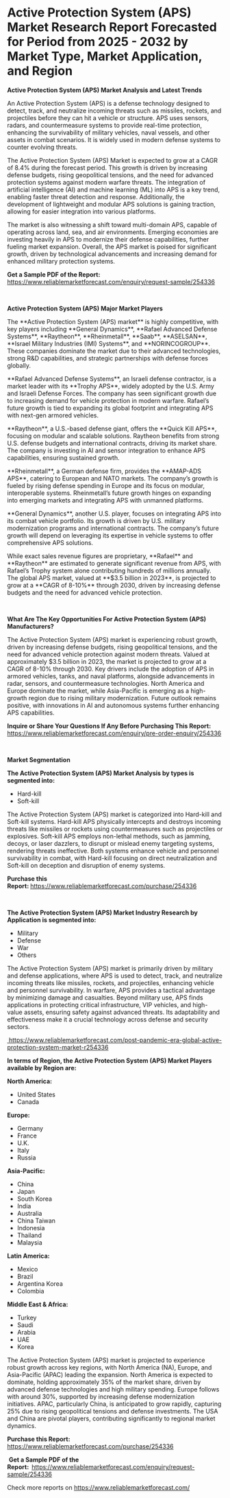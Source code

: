 <p><h1>Active Protection System (APS) Market Research Report Forecasted for Period from 2025 -  2032 by Market Type, Market Application, and Region</h1></p><p><strong>Active Protection System (APS) Market Analysis and Latest Trends</strong></p>
<p><p>An Active Protection System (APS) is a defense technology designed to detect, track, and neutralize incoming threats such as missiles, rockets, and projectiles before they can hit a vehicle or structure. APS uses sensors, radars, and countermeasure systems to provide real-time protection, enhancing the survivability of military vehicles, naval vessels, and other assets in combat scenarios. It is widely used in modern defense systems to counter evolving threats.</p><p>The Active Protection System (APS) Market is expected to grow at a CAGR of 8.4% during the forecast period. This growth is driven by increasing defense budgets, rising geopolitical tensions, and the need for advanced protection systems against modern warfare threats. The integration of artificial intelligence (AI) and machine learning (ML) into APS is a key trend, enabling faster threat detection and response. Additionally, the development of lightweight and modular APS solutions is gaining traction, allowing for easier integration into various platforms.</p><p>The market is also witnessing a shift toward multi-domain APS, capable of operating across land, sea, and air environments. Emerging economies are investing heavily in APS to modernize their defense capabilities, further fueling market expansion. Overall, the APS market is poised for significant growth, driven by technological advancements and increasing demand for enhanced military protection systems.</p></p>
<p><strong>Get a Sample PDF of the Report:&nbsp;</strong> <a href="https://www.reliablemarketforecast.com/enquiry/request-sample/254336?utm_campaign=1080&utm_medium=2&utm_source=Github&utm_content=ia&utm_term=21012025&utm_id=active-protection-system-aps">https://www.reliablemarketforecast.com/enquiry/request-sample/254336</a></p>
<p>&nbsp;</p>
<p><strong>Active Protection System (APS) Major Market Players</strong></p>
<p><p>The **Active Protection System (APS) market** is highly competitive, with key players including **General Dynamics**, **Rafael Advanced Defense Systems**, **Raytheon**, **Rheinmetall**, **Saab**, **ASELSAN**, **Israel Military Industries (IMI) Systems**, and **NORINCOGROUP**. These companies dominate the market due to their advanced technologies, strong R&D capabilities, and strategic partnerships with defense forces globally.</p><p>**Rafael Advanced Defense Systems**, an Israeli defense contractor, is a market leader with its **Trophy APS**, widely adopted by the U.S. Army and Israeli Defense Forces. The company has seen significant growth due to increasing demand for vehicle protection in modern warfare. Rafael’s future growth is tied to expanding its global footprint and integrating APS with next-gen armored vehicles.</p><p>**Raytheon**, a U.S.-based defense giant, offers the **Quick Kill APS**, focusing on modular and scalable solutions. Raytheon benefits from strong U.S. defense budgets and international contracts, driving its market share. The company is investing in AI and sensor integration to enhance APS capabilities, ensuring sustained growth.</p><p>**Rheinmetall**, a German defense firm, provides the **AMAP-ADS APS**, catering to European and NATO markets. The company’s growth is fueled by rising defense spending in Europe and its focus on modular, interoperable systems. Rheinmetall’s future growth hinges on expanding into emerging markets and integrating APS with unmanned platforms.</p><p>**General Dynamics**, another U.S. player, focuses on integrating APS into its combat vehicle portfolio. Its growth is driven by U.S. military modernization programs and international contracts. The company’s future growth will depend on leveraging its expertise in vehicle systems to offer comprehensive APS solutions.</p><p>While exact sales revenue figures are proprietary, **Rafael** and **Raytheon** are estimated to generate significant revenue from APS, with Rafael’s Trophy system alone contributing hundreds of millions annually. The global APS market, valued at **$3.5 billion in 2023**, is projected to grow at a **CAGR of 8-10%** through 2030, driven by increasing defense budgets and the need for advanced vehicle protection.</p></p>
<p>&nbsp;</p>
<p><strong>What Are The Key Opportunities For Active Protection System (APS) Manufacturers?</strong></p>
<p><p>The Active Protection System (APS) market is experiencing robust growth, driven by increasing defense budgets, rising geopolitical tensions, and the need for advanced vehicle protection against modern threats. Valued at approximately $3.5 billion in 2023, the market is projected to grow at a CAGR of 8-10% through 2030. Key drivers include the adoption of APS in armored vehicles, tanks, and naval platforms, alongside advancements in radar, sensors, and countermeasure technologies. North America and Europe dominate the market, while Asia-Pacific is emerging as a high-growth region due to rising military modernization. Future outlook remains positive, with innovations in AI and autonomous systems further enhancing APS capabilities.</p></p>
<p><strong>Inquire or Share Your Questions If Any Before Purchasing This Report:</strong> <a href="https://www.reliablemarketforecast.com/enquiry/pre-order-enquiry/254336?utm_campaign=1080&utm_medium=2&utm_source=Github&utm_content=ia&utm_term=21012025&utm_id=active-protection-system-aps">https://www.reliablemarketforecast.com/enquiry/pre-order-enquiry/254336</a></p>
<p>&nbsp;</p>
<p><strong>Market Segmentation</strong></p>
<p><strong>The Active Protection System (APS) Market Analysis by types is segmented into:</strong></p>
<p><ul><li>Hard-kill</li><li>Soft-kill</li></ul></p>
<p><p>The Active Protection System (APS) market is categorized into Hard-kill and Soft-kill systems. Hard-kill APS physically intercepts and destroys incoming threats like missiles or rockets using countermeasures such as projectiles or explosives. Soft-kill APS employs non-lethal methods, such as jamming, decoys, or laser dazzlers, to disrupt or mislead enemy targeting systems, rendering threats ineffective. Both systems enhance vehicle and personnel survivability in combat, with Hard-kill focusing on direct neutralization and Soft-kill on deception and disruption of enemy systems.</p></p>
<p><strong>Purchase this Report:&nbsp;</strong><a href="https://www.reliablemarketforecast.com/purchase/254336?utm_campaign=1080&utm_medium=2&utm_source=Github&utm_content=ia&utm_term=21012025&utm_id=active-protection-system-aps">https://www.reliablemarketforecast.com/purchase/254336</a></p>
<p>&nbsp;</p>
<p><strong>The Active Protection System (APS) Market Industry Research by Application is segmented into:</strong></p>
<p><ul><li>Military</li><li>Defense</li><li>War</li><li>Others</li></ul></p>
<p><p>The Active Protection System (APS) market is primarily driven by military and defense applications, where APS is used to detect, track, and neutralize incoming threats like missiles, rockets, and projectiles, enhancing vehicle and personnel survivability. In warfare, APS provides a tactical advantage by minimizing damage and casualties. Beyond military use, APS finds applications in protecting critical infrastructure, VIP vehicles, and high-value assets, ensuring safety against advanced threats. Its adaptability and effectiveness make it a crucial technology across defense and security sectors.</p></p>
<p><a href="https://www.reliablemarketforecast.com/post-pandemic-era-global-active-protection-system-market-r254336?utm_campaign=1080&utm_medium=2&utm_source=Github&utm_content=ia&utm_term=21012025&utm_id=active-protection-system-aps">&nbsp;https://www.reliablemarketforecast.com/post-pandemic-era-global-active-protection-system-market-r254336</a></p>
<p><strong>In terms of Region, the Active Protection System (APS) Market Players available by Region are:</strong></p>
<p>
    <p> <strong> North America: </strong>
        <ul>
            <li>United States</li>
            <li>Canada</li>
        </ul>
        </p> 
    <p> <strong> Europe: </strong>
        <ul>
            <li>Germany</li>
            <li>France</li>
            <li>U.K.</li>
            <li>Italy</li>
            <li>Russia</li>
        </ul>
        </p> 
    <p> <strong> Asia-Pacific: </strong>
        <ul>
            <li>China</li>
            <li>Japan</li>
            <li>South Korea</li>
            <li>India</li>
            <li>Australia</li>
            <li>China Taiwan</li>
            <li>Indonesia</li>
            <li>Thailand</li>
            <li>Malaysia</li>
        </ul>
        </p> 
    <p> <strong> Latin America: </strong>
        <ul>
            <li>Mexico</li>
            <li>Brazil</li>
            <li>Argentina Korea</li>
            <li>Colombia</li>
        </ul>
        </p> 
    <p> <strong> Middle East & Africa: </strong>
        <ul>
            <li>Turkey</li>
            <li>Saudi</li>
            <li>Arabia</li>
            <li>UAE</li>
            <li>Korea</li>
        </ul>
    </p>
    </p>
<p><p>The Active Protection System (APS) market is projected to experience robust growth across key regions, with North America (NA), Europe, and Asia-Pacific (APAC) leading the expansion. North America is expected to dominate, holding approximately 35% of the market share, driven by advanced defense technologies and high military spending. Europe follows with around 30%, supported by increasing defense modernization initiatives. APAC, particularly China, is anticipated to grow rapidly, capturing 25% due to rising geopolitical tensions and defense investments. The USA and China are pivotal players, contributing significantly to regional market dynamics.</p></p>
<p><strong>Purchase this Report: </strong><a href="https://www.reliablemarketforecast.com/purchase/254336?utm_campaign=1080&utm_medium=2&utm_source=Github&utm_content=ia&utm_term=21012025&utm_id=active-protection-system-aps">https://www.reliablemarketforecast.com/purchase/254336</a></p>
<p>&nbsp;<strong>Get a Sample PDF of the Report:&nbsp;&nbsp;</strong><a href="https://www.reliablemarketforecast.com/enquiry/request-sample/254336?utm_campaign=1080&utm_medium=2&utm_source=Github&utm_content=ia&utm_term=21012025&utm_id=active-protection-system-aps">https://www.reliablemarketforecast.com/enquiry/request-sample/254336</a></p>
<p><strong></strong></p>
<p>Check more reports on <a href="https://www.reliablemarketforecast.com/?utm_campaign=1080&utm_medium=2&utm_source=Github&utm_content=ia&utm_term=21012025&utm_id=active-protection-system-aps">https://www.reliablemarketforecast.com/</a></p>
